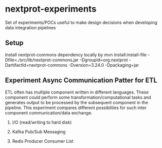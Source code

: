 # nextprot-experiments

Set of experiments/POCs useful to make design decisions when developing data integration pipelines

## Setup

Install nextprot-commons dependency locally by
mvn install:install-file    -Dfile=./src/lib/nextprot-commons.jar    -DgroupId=org.nextprot    -DartifactId=nextprot-commons    -Dversion=3.24.0    -Dpackaging=jar 


## Experiment Async Communication Patter for ETL

ETL often has multiple component written in different languages. These component could perform some transformation/computational tasks and generates output to be processed by the subsequent component in the pipeline.
This experiment compares different possiblities for such inter component communication/data exchange.

1. I/O (read/writing to hard disk)

2. Kafka Pub/Sub Messaging

3. Redis Producer Consumer List 

